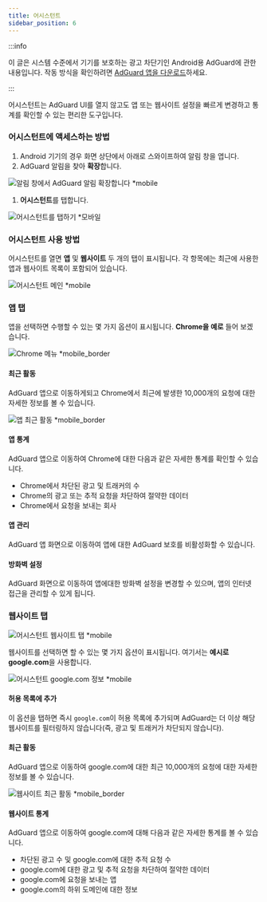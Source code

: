 ```yaml
---
title: 어시스턴트
sidebar_position: 6
---
```


:::info

이 글은 시스템 수준에서 기기를 보호하는 광고 차단기인 Android용 AdGuard에 관한 내용입니다. 작동 방식을 확인하려면 [AdGuard 앱을 다운로드](https://agrd.io/download-kb-adblock)하세요.

:::

어시스턴트는 AdGuard UI를 열지 않고도 앱 또는 웹사이트 설정을 빠르게 변경하고 통계를 확인할 수 있는 편리한 도구입니다.

### 어시스턴트에 액세스하는 방법

1. Android 기기의 경우 화면 상단에서 아래로 스와이프하여 알림 창을 엽니다.
2. AdGuard 알림을 찾아 **확장**합니다.

![알림 창에서 AdGuard 알림 확장합니다 \*mobile](https://cdn.adtidy.org/blog/new/jkksbhassistant-shade.png)

1. **어시스턴트**를 탭합니다.

![어시스턴트를 탭하기 \*모바일](https://cdn.adtidy.org/blog/new/1qvlhassistant-tap-assistant.jpg)

### 어시스턴트 사용 방법

어시스턴트를 열면 **앱** 및 **웹사이트** 두 개의 탭이 표시됩니다. 각 항목에는 최근에 사용한 앱과 웹사이트 목록이 포함되어 있습니다.

![어시스턴트 메인 \*mobile](https://cdn.adtidy.org/blog/new/i5mljAssistant-main.jpg)

### 앱 탭

앱을 선택하면 수행할 수 있는 몇 가지 옵션이 표시됩니다. **Chrome을 예로** 들어 보겠습니다.

![Chrome 메뉴 \*mobile_border](https://cdn.adtidy.org/blog/new/e1sr4Chrome-assistant.jpg)

#### 최근 활동

AdGuard 앱으로 이동하게되고 Chrome에서 최근에 발생한 10,000개의 요청에 대한 자세한 정보를 볼 수 있습니다.

![앱 최근 활동 \*mobile_border](https://cdn.adtidy.org/blog/new/66hpechrome-recent-activity.png)

#### 앱 통계

AdGuard 앱으로 이동하여 Chrome에 대한 다음과 같은 자세한 통계를 확인할 수 있습니다.

- Chrome에서 차단된 광고 및 트래커의 수
- Chrome의 광고 또는 추적 요청을 차단하여 절약한 데이터
- Chrome에서 요청을 보내는 회사

#### 앱 관리

AdGuard 앱 화면으로 이동하여 앱에 대한 AdGuard 보호를 비활성화할 수 있습니다.

#### 방화벽 설정

AdGuard 화면으로 이동하여 앱에대한 방화벽 설정을 변경할 수 있으며, 앱의 인터넷 접근을 관리할 수 있게 됩니다.

### 웹사이트 탭

![어시스턴트 웹사이트 탭 \*mobile](https://cdn.adtidy.org/blog/new/74y9rAssistant-websites.jpg)

웹사이트를 선택하면 할 수 있는 몇 가지 옵션이 표시됩니다. 여기서는 **예시로 google.com**을 사용합니다.

![어시스턴트 google.com 정보 \*mobile](https://cdn.adtidy.org/blog/new/tht0tgoogle-com-assistant.jpg)

#### 허용 목록에 추가

이 옵션을 탭하면 즉시 `google.com`이 허용 목록에 추가되며 AdGuard는 더 이상 해당 웹사이트를 필터링하지 않습니다(즉, 광고 및 트래커가 차단되지 않습니다).

#### 최근 활동

AdGuard 앱으로 이동하여 google.com에 대한 최근 10,000개의 요청에 대한 자세한 정보를 볼 수 있습니다.

![웹사이트 최근 활동 \*mobile_border](https://cdn.adtidy.org/blog/new/xq7f3assistant-website-recent-activity.png)

#### 웹사이트 통계

AdGuard 앱으로 이동하여 google.com에 대해 다음과 같은 자세한 통계를 볼 수 있습니다.

- 차단된 광고 수 및 google.com에 대한 추적 요청 수
- google.com에 대한 광고 및 추적 요청을 차단하여 절약한 데이터
- google.com에 요청을 보내는 앱
- google.com의 하위 도메인에 대한 정보
